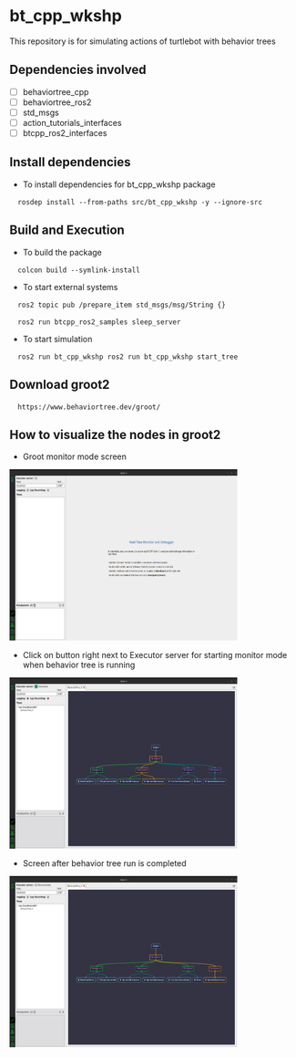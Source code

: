# bt_cpp_wkshp
This repository is for simulating actions of turtlebot with behavior trees

## Dependencies involved
- [ ] behaviortree_cpp
- [ ] behaviortree_ros2
- [ ] std_msgs
- [ ] action_tutorials_interfaces
- [ ] btcpp_ros2_interfaces

## Install dependencies
- To install dependencies for bt_cpp_wkshp package
```
  rosdep install --from-paths src/bt_cpp_wkshp -y --ignore-src
```

## Build and Execution
- To build the package
```
  colcon build --symlink-install
```

- To start external systems
```
  ros2 topic pub /prepare_item std_msgs/msg/String {}
```
```
  ros2 run btcpp_ros2_samples sleep_server

```

- To start simulation
```
  ros2 run bt_cpp_wkshp ros2 run bt_cpp_wkshp start_tree
```

## Download groot2
```
  https://www.behaviortree.dev/groot/
```

## How to visualize the nodes in groot2
- Groot monitor mode screen
<img src="https://github.com/santoshbalaji/bt_cpp_wkshp/blob/master/docs/1.png"  width="400" height="300" />

- Click on button right next to Executor server for starting monitor mode when behavior tree is running
<img src="https://github.com/santoshbalaji/bt_cpp_wkshp/blob/master/docs/2.png"  width="400" height="300" />

- Screen after behavior tree run is completed
<img src="https://github.com/santoshbalaji/bt_cpp_wkshp/blob/master/docs/3.png"  width="400" height="300" />